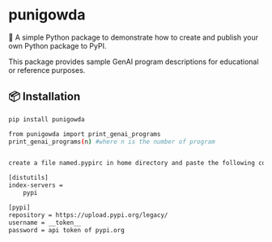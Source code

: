 # punigowda

🚀 A simple Python package to demonstrate how to create and publish your own Python package to PyPI.

This package provides sample GenAI program descriptions for educational or reference purposes.

## 📦 Installation

```bash
pip install punigowda

from punigowda import print_genai_programs
print_genai_programs(n) #where n is the number of program


create a file named.pypirc in home directory and paste the following code in it

[distutils]
index-servers =
    pypi

[pypi]
repository = https://upload.pypi.org/legacy/
username = __token__
password = api token of pypi.org